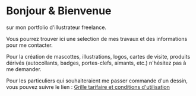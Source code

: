 Bonjour & Bienvenue
=================== 
sur mon portfolio d'illustrateur freelance.

Vous pourrez trouver ici une selection de mes travaux et des informations pour me contacter.

Pour la création de mascottes, illustrations, logos, cartes de visite, produits dérivés (autocollants, badges, portes-clefs, aimants, etc.) n'hésitez pas à me demander.

Pour les particuliers qui souhaiteraient me passer commande d'un dessin, vous pouvez suivre le lien : [Grille tarifaire et conditions d'utilisation](/pricesheet.xhtml)
